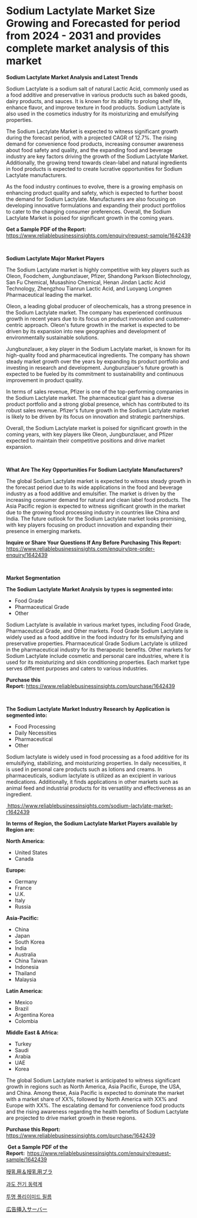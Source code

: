 <p><h1>Sodium Lactylate Market Size Growing and Forecasted for period from 2024 - 2031 and provides complete market analysis of this market</h1></p><p><strong>Sodium Lactylate Market Analysis and Latest Trends</strong></p>
<p><p>Sodium Lactylate is a sodium salt of natural Lactic Acid, commonly used as a food additive and preservative in various products such as baked goods, dairy products, and sauces. It is known for its ability to prolong shelf life, enhance flavor, and improve texture in food products. Sodium Lactylate is also used in the cosmetics industry for its moisturizing and emulsifying properties.</p><p>The Sodium Lactylate Market is expected to witness significant growth during the forecast period, with a projected CAGR of 12.7%. The rising demand for convenience food products, increasing consumer awareness about food safety and quality, and the expanding food and beverage industry are key factors driving the growth of the Sodium Lactylate Market. Additionally, the growing trend towards clean-label and natural ingredients in food products is expected to create lucrative opportunities for Sodium Lactylate manufacturers.</p><p>As the food industry continues to evolve, there is a growing emphasis on enhancing product quality and safety, which is expected to further boost the demand for Sodium Lactylate. Manufacturers are also focusing on developing innovative formulations and expanding their product portfolios to cater to the changing consumer preferences. Overall, the Sodium Lactylate Market is poised for significant growth in the coming years.</p></p>
<p><strong>Get a Sample PDF of the Report:&nbsp;</strong> <a href="https://www.reliablebusinessinsights.com/enquiry/request-sample/1642439">https://www.reliablebusinessinsights.com/enquiry/request-sample/1642439</a></p>
<p>&nbsp;</p>
<p><strong>Sodium Lactylate Major Market Players</strong></p>
<p><p>The Sodium Lactylate market is highly competitive with key players such as Oleon, Foodchem, Jungbunzlauer, Pfizer, Shandong Parkson Biotechnology, San Fu Chemical, Musashino Chemical, Henan Jindan Lactic Acid Technology, Zhengzhou Tianrun Lactic Acid, and Luoyang Longmen Pharmaceutical leading the market.</p><p>Oleon, a leading global producer of oleochemicals, has a strong presence in the Sodium Lactylate market. The company has experienced continuous growth in recent years due to its focus on product innovation and customer-centric approach. Oleon's future growth in the market is expected to be driven by its expansion into new geographies and development of environmentally sustainable solutions.</p><p>Jungbunzlauer, a key player in the Sodium Lactylate market, is known for its high-quality food and pharmaceutical ingredients. The company has shown steady market growth over the years by expanding its product portfolio and investing in research and development. Jungbunzlauer's future growth is expected to be fueled by its commitment to sustainability and continuous improvement in product quality.</p><p>In terms of sales revenue, Pfizer is one of the top-performing companies in the Sodium Lactylate market. The pharmaceutical giant has a diverse product portfolio and a strong global presence, which has contributed to its robust sales revenue. Pfizer's future growth in the Sodium Lactylate market is likely to be driven by its focus on innovation and strategic partnerships.</p><p>Overall, the Sodium Lactylate market is poised for significant growth in the coming years, with key players like Oleon, Jungbunzlauer, and Pfizer expected to maintain their competitive positions and drive market expansion.</p></p>
<p>&nbsp;</p>
<p><strong>What Are The Key Opportunities For Sodium Lactylate Manufacturers?</strong></p>
<p><p>The global Sodium Lactylate market is expected to witness steady growth in the forecast period due to its wide applications in the food and beverage industry as a food additive and emulsifier. The market is driven by the increasing consumer demand for natural and clean label food products. The Asia Pacific region is expected to witness significant growth in the market due to the growing food processing industry in countries like China and India. The future outlook for the Sodium Lactylate market looks promising, with key players focusing on product innovation and expanding their presence in emerging markets.</p></p>
<p><strong>Inquire or Share Your Questions If Any Before Purchasing This Report:</strong> <a href="https://www.reliablebusinessinsights.com/enquiry/pre-order-enquiry/1642439">https://www.reliablebusinessinsights.com/enquiry/pre-order-enquiry/1642439</a></p>
<p>&nbsp;</p>
<p><strong>Market Segmentation</strong></p>
<p><strong>The Sodium Lactylate Market Analysis by types is segmented into:</strong></p>
<p><ul><li>Food Grade</li><li>Pharmaceutical Grade</li><li>Other</li></ul></p>
<p><p>Sodium Lactylate is available in various market types, including Food Grade, Pharmaceutical Grade, and Other markets. Food Grade Sodium Lactylate is widely used as a food additive in the food industry for its emulsifying and preservative properties. Pharmaceutical Grade Sodium Lactylate is utilized in the pharmaceutical industry for its therapeutic benefits. Other markets for Sodium Lactylate include cosmetic and personal care industries, where it is used for its moisturizing and skin conditioning properties. Each market type serves different purposes and caters to various industries.</p></p>
<p><strong>Purchase this Report:&nbsp;</strong><a href="https://www.reliablebusinessinsights.com/purchase/1642439">https://www.reliablebusinessinsights.com/purchase/1642439</a></p>
<p>&nbsp;</p>
<p><strong>The Sodium Lactylate Market Industry Research by Application is segmented into:</strong></p>
<p><ul><li>Food Processing</li><li>Daily Necessities</li><li>Pharmaceutical</li><li>Other</li></ul></p>
<p><p>Sodium lactylate is widely used in food processing as a food additive for its emulsifying, stabilizing, and moisturizing properties. In daily necessities, it is used in personal care products such as lotions and creams. In pharmaceuticals, sodium lactylate is utilized as an excipient in various medications. Additionally, it finds applications in other markets such as animal feed and industrial products for its versatility and effectiveness as an ingredient.</p></p>
<p><a href="https://www.reliablebusinessinsights.com/sodium-lactylate-market-r1642439">&nbsp;https://www.reliablebusinessinsights.com/sodium-lactylate-market-r1642439</a></p>
<p><strong>In terms of Region, the Sodium Lactylate Market Players available by Region are:</strong></p>
<p>
    <p> <strong> North America: </strong>
        <ul>
            <li>United States</li>
            <li>Canada</li>
        </ul>
        </p> 
    <p> <strong> Europe: </strong>
        <ul>
            <li>Germany</li>
            <li>France</li>
            <li>U.K.</li>
            <li>Italy</li>
            <li>Russia</li>
        </ul>
        </p> 
    <p> <strong> Asia-Pacific: </strong>
        <ul>
            <li>China</li>
            <li>Japan</li>
            <li>South Korea</li>
            <li>India</li>
            <li>Australia</li>
            <li>China Taiwan</li>
            <li>Indonesia</li>
            <li>Thailand</li>
            <li>Malaysia</li>
        </ul>
        </p> 
    <p> <strong> Latin America: </strong>
        <ul>
            <li>Mexico</li>
            <li>Brazil</li>
            <li>Argentina Korea</li>
            <li>Colombia</li>
        </ul>
        </p> 
    <p> <strong> Middle East & Africa: </strong>
        <ul>
            <li>Turkey</li>
            <li>Saudi</li>
            <li>Arabia</li>
            <li>UAE</li>
            <li>Korea</li>
        </ul>
    </p>
    </p>
<p><p>The global Sodium Lactylate market is anticipated to witness significant growth in regions such as North America, Asia Pacific, Europe, the USA, and China. Among these, Asia Pacific is expected to dominate the market with a market share of XX%, followed by North America with XX% and Europe with XX%. The escalating demand for convenience food products and the rising awareness regarding the health benefits of Sodium Lactylate are projected to drive market growth in these regions.</p></p>
<p><strong>Purchase this Report: </strong><a href="https://www.reliablebusinessinsights.com/purchase/1642439">https://www.reliablebusinessinsights.com/purchase/1642439</a></p>
<p>&nbsp;<strong>Get a Sample PDF of the Report:&nbsp;&nbsp;</strong><a href="https://www.reliablebusinessinsights.com/enquiry/request-sample/1642439">https://www.reliablebusinessinsights.com/enquiry/request-sample/1642439</a></p>
<p><strong></strong></p>
<p><p><a href="https://medium.com/@isomgleason2023/%E7%9C%8B%E8%AD%B7%E3%81%A8%E6%8E%88%E4%B9%B3%E7%94%A8%E3%83%96%E3%83%A9%E3%81%AE%E5%B8%82%E5%A0%B4%E8%A6%8F%E6%A8%A1%E3%81%AF-%E5%B9%B4%E5%B9%B3%E5%9D%87%E6%88%90%E9%95%B7%E7%8E%87-%E3%81%A7%E5%A2%97%E5%8A%A0%E3%81%97%E3%81%A6%E3%81%8A%E3%82%8A-%E3%81%93%E3%81%AE%E3%83%AC%E3%83%9D%E3%83%BC%E3%83%88%E3%81%AF%E3%82%BF%E3%82%A4%E3%83%97-%E3%82%A2%E3%83%97%E3%83%AA%E3%82%B1%E3%83%BC%E3%82%B7%E3%83%A7%E3%83%B3-%E6%88%90%E9%95%B7-%E3%81%8A%E3%82%88%E3%81%B32024%E5%B9%B4%E3%81%8B%E3%82%892031%E5%B9%B4%E3%81%BE%E3%81%A7%E3%81%AE%E4%BA%88%E6%B8%AC%E3%81%AB%E3%82%88%E3%82%8B%E5%88%86%E6%9E%90%E3%82%92%E3%82%AB%E3%83%90%E3%83%BC%E3%81%97%E3%81%A6%E3%81%84%E3%81%BE%E3%81%99-03f6934aa596">授乳用＆授乳用ブラ</a></p><p><a href="https://medium.com/@kylearson6756sfvf/%EA%B8%80%EB%A1%9C%EB%B2%8C-%EC%9D%BC%EC%8B%9C%EC%A0%81-%EC%A0%84%EA%B8%B0-%EB%8B%A4%EC%9D%B4%EB%82%98%EB%AA%A8-%EC%8B%9C%EC%9E%A5-%EA%B8%B0%ED%9A%8C%EC%99%80-2024%EB%85%84%EB%B6%80%ED%84%B0-2031%EB%85%84%EA%B9%8C%EC%A7%80%EC%9D%98-%EA%B8%B0%EA%B0%84%EC%97%90-%EB%8C%80%ED%95%9C-%EC%98%88%EC%B8%A1-89bdbfc280fd">과도 전기 동력계</a></p><p><a href="https://medium.com/@kylearson6756sfvf/%ED%88%AC%EB%AA%85-%ED%8F%B4%EB%A6%AC%EC%9D%B4%EB%AF%B8%EB%93%9C-%ED%95%84%EB%A6%84-%EC%8B%9C%EC%9E%A5-%EB%B3%B4%EA%B3%A0%EC%84%9C-%EC%A0%9C%ED%92%88-%EC%9C%A0%ED%98%95-%ED%94%BC%EC%82%AC%EB%A1%9C-%EB%B9%84%ED%8E%98%EB%8B%90-%EC%B5%9C%EC%A2%85-%EC%82%AC%EC%9A%A9%EC%B2%98-%EC%A0%84%EC%9E%90-%EC%A0%9C%ED%92%88-%ED%83%9C%EC%96%91%EA%B4%91-%EC%9D%98%EB%A3%8C-%ED%95%AD%EA%B3%B5-%EB%B0%8F-%EC%9A%B0%EC%A3%BC-%EC%97%B0%EA%B5%AC-%EA%B8%B0%ED%83%80-%EB%B0%8F-%EC%A7%80%EC%97%AD-2024-2031-c2951917b7b7">투명 폴리이미드 필름</a></p><p><a href="https://medium.com/@billyhopkins526/%E3%82%B0%E3%83%AD%E3%83%BC%E3%83%90%E3%83%AB%E5%BA%83%E5%91%8A%E6%8C%BF%E5%85%A5%E3%82%B5%E3%83%BC%E3%83%90%E3%83%BC%E5%B8%82%E5%A0%B4%E3%81%AE%E5%8C%85%E6%8B%AC%E7%9A%84%E5%88%86%E6%9E%90-%E6%88%90%E9%95%B7%E3%83%88%E3%83%AC%E3%83%B3%E3%83%89%E3%81%A8%E5%B8%82%E5%A0%B4%E4%BA%88%E6%B8%AC-2024%E5%B9%B4-2031%E5%B9%B4-26ffab857fbe">広告挿入サーバー</a></p></p>